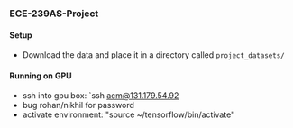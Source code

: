 ### ECE-239AS-Project

#### Setup
- Download the data and place it in a directory called `project_datasets/`

#### Running on GPU
- ssh into gpu box: `ssh acm@131.179.54.92
- bug rohan/nikhil for password
- activate environment: "source ~/tensorflow/bin/activate"
